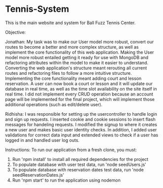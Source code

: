 # Tennis-System
This is the main website and system for Ball Fuzz Tennis Center.

Objective:

Jonathan:
My task was to make our User model more robust, convert our routes to become a better and more complex structure, as well as implement the core functionality of this web application. Making the User model more robust entailed getting it ready for use with MongoDB and refactoring attributes within the model to make it easier to understand. Converting the web application's structure meant rerouting all current routes and refactoring files to follow a more intuitive structure. Implementing the core functionality meant adding court and lesson reservation. A user can now book a court or lesson and it will update our database in real time, as well as the time slot availability on the site itself in real time. I did not implement every CRUD operation because an account page will be implemented for the final project, which will implement those additional operations (such as edit/delete user).

Ridhisha:
I was responsible for setting up the usercontroller to handle login and sign up requests. I inserted cookie and cookie sessions to insert flash messages for handeling requests. I modified the signup to where it creates a new user and makes basic user identity checks. In addition, I added user validations for correct data input and extended views to check if a user has logged in and handled user log outs. 

Instructions: To run our application from a fresh clone, you must:
1. Run 'npm install' to install all required dependencies for the project
2. To populate database with user test data, run 'node seedUsers.js'
3. To populate database with reservation dates test data, run 'node seedReservationDates.js'
4. Run 'npm start' to run the application using nodemon
